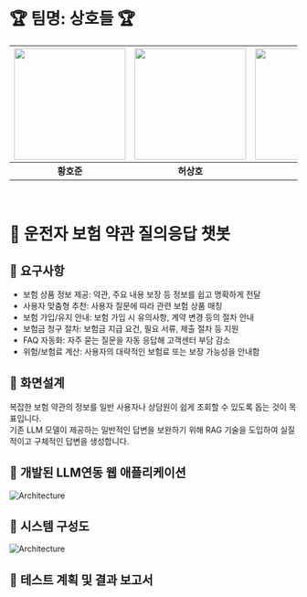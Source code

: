 # 🏆 **팀명: 상호들** 🏆

| <img src="https://lh3.googleusercontent.com/a-/ALV-UjVorSzGodCrmHOqo72yEiWywzdzetN0vFYGzbYMAZEjW8lT3zSDjg=s100-p-k-rw-no" width="195" height="195"/> | <img src="https://lh3.googleusercontent.com/a-/ALV-UjVorSzGodCrmHOqo72yEiWywzdzetN0vFYGzbYMAZEjW8lT3zSDjg=s100-p-k-rw-no" width="195" height="195"/> | <img src="https://lh3.googleusercontent.com/a-/ALV-UjVorSzGodCrmHOqo72yEiWywzdzetN0vFYGzbYMAZEjW8lT3zSDjg=s100-p-k-rw-no" width="195" height="195"/> | <img src="https://lh3.googleusercontent.com/a-/ALV-UjVorSzGodCrmHOqo72yEiWywzdzetN0vFYGzbYMAZEjW8lT3zSDjg=s100-p-k-rw-no" width="195" height="195"/> |
|:-------------------------------------:|:-------------------------------------:|:-------------------------------------:|:-------------------------------------:|
|  **황호준**                         |  **허상호**                         |  **박초연**                         |  **장정호**                         |
<br>

# 🚗 운전자 보험 약관 질의응답 챗봇
## 📌 요구사항
- 보험 상품 정보 제공:
약관, 주요 내용 보장 등 정보를 쉽고 명확하게 전달
- 사용자 맞춤형 추천:
사용자 질문에 따라 관련 보험 상품 매칭 
- 보험 가입/유지 안내:
보험 가입 시 유의사항, 계약 변경 등의 절차 안내
- 보험금 청구 절차:
보험금 지급 요건, 필요 서류, 제출 절차 등 지원
- FAQ 자동화:
자주 묻는 질문을 자동 응답해 고객센터 부담 감소
- 위험/보험료 계산:
사용자의 대략적인 보험료 또는 보장 가능성을 안내함

## 📌 화면설계
복잡한 보험 약관의 정보를 일반 사용자나 상담원이 쉽게 조회할 수 있도록 돕는 것이 목표입니다.<br>
기존 LLM 모델이 제공하는 일반적인 답변을 보완하기 위해 RAG 기술을 도입하여 실질적이고 구체적인 답변을 생성합니다.

## 📌 개발된 LLM연동 웹 애플리케이션
![Architecture](./images/web.png)

## 📌 시스템 구성도
![Architecture](./images/architecture.png)

## 📌 테스트 계획 및 결과 보고서
